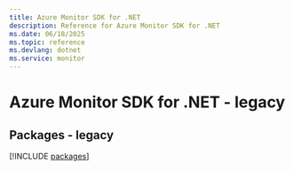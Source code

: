 ```yaml
---
title: Azure Monitor SDK for .NET
description: Reference for Azure Monitor SDK for .NET
ms.date: 06/18/2025
ms.topic: reference
ms.devlang: dotnet
ms.service: monitor
---
```

# Azure Monitor SDK for .NET - legacy
## Packages - legacy
[!INCLUDE [packages](monitor-index.md)]